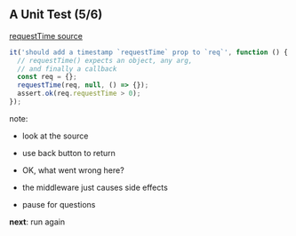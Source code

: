 ## A Unit Test (5/6)

[requestTime source](#/13)

```js
it('should add a timestamp `requestTime` prop to `req`', function () {
  // requestTime() expects an object, any arg, 
  // and finally a callback
  const req = {};
  requestTime(req, null, () => {});
  assert.ok(req.requestTime > 0);
});
```
<!-- .element: class="fragment" -->

note:

- look at the source
- use back button to return

- OK, what went wrong here?
- the middleware just causes side effects
 
- pause for questions

**next**: run again
